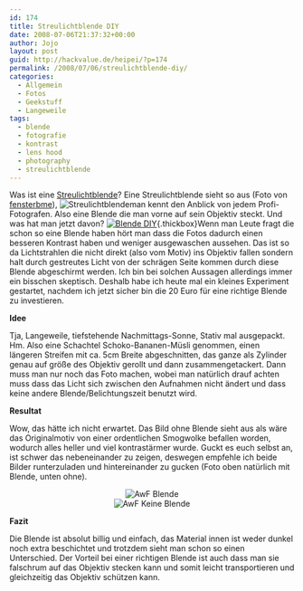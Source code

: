 ```yaml
---
id: 174
title: Streulichtblende DIY
date: 2008-07-06T21:37:32+00:00
author: Jojo
layout: post
guid: http://hackvalue.de/heipei/?p=174
permalink: /2008/07/06/streulichtblende-diy/
categories:
  - Allgemein
  - Fotos
  - Geekstuff
  - Langeweile
tags:
  - blende
  - fotografie
  - kontrast
  - lens hood
  - photography
  - streulichtblende
---
```

Was ist eine [Streulichtblende](http://de.wikipedia.org/wiki/Streulichtblende)? Eine Streulichtblende sieht so aus (Foto von <a rel="lightbox" href="https://secure.flickr.com/photos/fensterbme/90542189/">fensterbme</a>), <img class="alignright" src="https://farm1.static.flickr.com/34/90542189_92ed391046_m.jpg" alt="Streulichtblende" />man kennt den Anblick von jedem Profi-Fotografen. Also eine Blende die man vorne auf sein Objektiv steckt. Und was hat man jetzt davon? [<img class="alignleft"  src="/weblog/blende_karton.JPG" alt="Blende DIY" />](https://farm4.static.flickr.com/3187/2643577882_fbf4382ea3_b.jpg "Lens Hood"){.thickbox}Wenn man Leute fragt die schon so eine Blende haben hört man dass die Fotos dadurch einen besseren Kontrast haben und weniger ausgewaschen aussehen. Das ist so da Lichtstrahlen die nicht direkt (also vom Motiv) ins Objektiv fallen sondern halt durch gestreutes Licht von der schrägen Seite kommen durch diese Blende abgeschirmt werden. Ich bin bei solchen Aussagen allerdings immer ein bisschen skeptisch. Deshalb habe ich heute mal ein kleines Experiment gestartet, nachdem ich jetzt sicher bin die 20 Euro für eine richtige Blende zu investieren.

**Idee**
  
Tja, Langeweile, tiefstehende Nachmittags-Sonne, Stativ mal ausgepackt. Hm. Also eine Schachtel Schoko-Bananen-Müsli genommen, einen längeren Streifen mit ca. 5cm Breite abgeschnitten, das ganze als Zylinder genau auf größe des Objektiv gerollt und dann zusammengetackert. Dann muss man nur noch das Foto machen, wobei man natürlich drauf achten muss dass das Licht sich zwischen den Aufnahmen nicht ändert und dass keine andere Blende/Belichtungszeit benutzt wird.

**Resultat**
  
Wow, das hätte ich nicht erwartet. Das Bild ohne Blende sieht aus als wäre das Originalmotiv von einer ordentlichen Smogwolke befallen worden, wodurch alles heller und viel kontrastärmer wurde. Guckt es euch selbst an, ist schwer das nebeneinander zu zeigen, deswegen empfehle ich beide Bilder runterzuladen und hintereinander zu gucken (Foto oben natürlich mit Blende, unten ohne).

<div align="center">
  <img src="/weblog/awf_blende.JPG" alt="AwF Blende" /><br /> <img src="/weblog/awf_keine_blende.JPG" alt="AwF Keine Blende" />
</div>

**Fazit**
  
Die Blende ist absolut billig und einfach, das Material innen ist weder dunkel noch extra beschichtet und trotzdem sieht man schon so einen Unterschied. Der Vorteil bei einer richtigen Blende ist auch dass man sie falschrum auf das Objektiv stecken kann und somit leicht transportieren und gleichzeitig das Objektiv schützen kann.